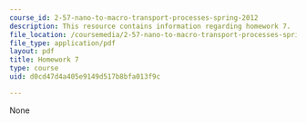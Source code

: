 ```yaml
---
course_id: 2-57-nano-to-macro-transport-processes-spring-2012
description: This resource contains information regarding homework 7.
file_location: /coursemedia/2-57-nano-to-macro-transport-processes-spring-2012/d0cd47d4a405e9149d517b8bfa013f9c_MIT2_57S12_hw_7.pdf
file_type: application/pdf
layout: pdf
title: Homework 7
type: course
uid: d0cd47d4a405e9149d517b8bfa013f9c

---
```

None